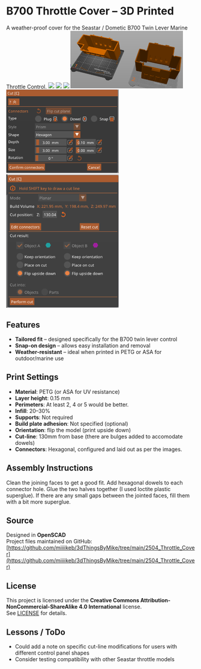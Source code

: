 # B700 Throttle Cover – 3D Printed
A weather-proof cover for the Seastar / Dometic B700 Twin Lever Marine Throttle Control. 
[<img src="https://github.com/miiiikeb/3dThingsByMike/raw/main/2504_Throttle_Cover/ThrottleCover#1.jpg" width="300"/>](https://github.com/miiiikeb/3dThingsByMike/raw/main/2504_Throttle_Cover/ThrottleCover#1.jpg)
[<img src="https://github.com/miiiikeb/3dThingsByMike/raw/main/2504_Throttle_Cover/ThrottleCover#2.jpg" width="300"/>](https://github.com/miiiikeb/3dThingsByMike/raw/main/2504_Throttle_Cover/ThrottleCover#2.jpg)
[<img src="https://github.com/miiiikeb/3dThingsByMike/raw/main/2504_Throttle_Cover/ThrottleCover#3.jpg" width="300"/>](https://github.com/miiiikeb/3dThingsByMike/raw/main/2504_Throttle_Cover/ThrottleCover#3.jpg)
[<img src="https://github.com/miiiikeb/3dThingsByMike/raw/main/2504_Throttle_Cover/CutImage.png" width="300"/>](https://github.com/miiiikeb/3dThingsByMike/raw/main/2504_Throttle_Cover/CutImage.png)
[<img src="https://github.com/miiiikeb/3dThingsByMike/raw/main/2504_Throttle_Cover/ConnectorConfig.png" width="300"/>](https://github.com/miiiikeb/3dThingsByMike/raw/main/2504_Throttle_Cover/ConnectorConfig.png)
[<img src="https://github.com/miiiikeb/3dThingsByMike/raw/main/2504_Throttle_Cover/CutConfig.png" width="300"/>](https://github.com/miiiikeb/3dThingsByMike/raw/main/2504_Throttle_Cover/CutConfig.png)

## Features

- **Tailored fit** – designed specifically for the B700 twin lever control  
- **Snap-on design** – allows easy installation and removal  
- **Weather-resistant** – ideal when printed in PETG or ASA for outdoor/marine use 

## Print Settings
- **Material**: PETG (or ASA for UV resistance)  
- **Layer height**: 0.15 mm
- **Perimeters**: At least 2, 4 or 5 would be better.  
- **Infill**: 20–30%  
- **Supports**: Not required  
- **Build plate adhesion**: Not specified (optional)  
- **Orientation**: flip the model (print upside down)  
- **Cut-line**: 130mm from base (there are bulges added to accomodate dowels)
- **Connectors**: Hexagonal, configured and laid out as per the images.

## Assembly Instructions

Clean the joining faces to get a good fit.
Add hexagonal dowels to each connector hole. 
Glue the two halves together (I used loctite plastic superglue).
If there are any small gaps between the jointed faces, fill them with a bit more superglue.

## Source

Designed in **OpenSCAD**  
Project files maintained on GitHub: [https://github.com/miiiikeb/3dThingsByMike/tree/main/2504_Throttle_Cover](https://github.com/miiiikeb/3dThingsByMike/tree/main/2504_Throttle_Cover)

## License

This project is licensed under the **Creative Commons Attribution-NonCommercial-ShareAlike 4.0 International** license.  
See [LICENSE](https://creativecommons.org/licenses/by-nc-sa/4.0/) for details.

## Lessons / ToDo

- Could add a note on specific cut-line modifications for users with different control panel shapes  
- Consider testing compatibility with other Seastar throttle models  
